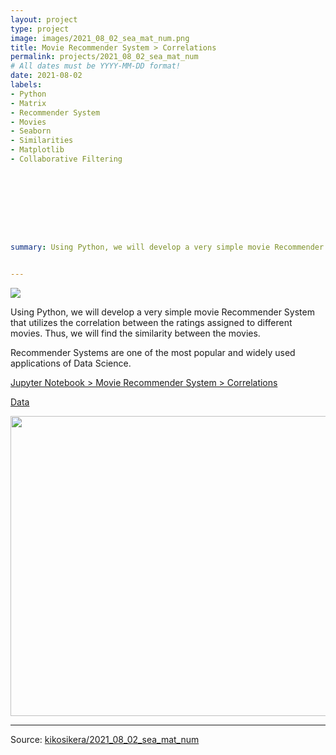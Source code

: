 ```yaml
---
layout: project
type: project
image: images/2021_08_02_sea_mat_num.png
title: Movie Recommender System > Correlations
permalink: projects/2021_08_02_sea_mat_num
# All dates must be YYYY-MM-DD format!
date: 2021-08-02
labels:
- Python
- Matrix
- Recommender System
- Movies
- Seaborn
- Similarities
- Matplotlib
- Collaborative Filtering









summary: Using Python, we will develop a very simple movie Recommender System that utilizes the correlation between the ratings assigned to different movies. Thus, we will find the similarity between the movies.


---
```


<img class="ui image" src="{{ site.baseurl }}/images/2021_08_02_sea_mat_num_pannel.png">

Using Python, we will develop a very simple movie Recommender System that utilizes the correlation between the ratings assigned to different movies. Thus, we will find the similarity between the movies.

Recommender Systems are one of the most popular and widely used applications of Data Science.


[Jupyter Notebook > Movie Recommender System > Correlations](https://colab.research.google.com/gist/kikosikera/7eac1aa4e203383093ba1f969a740b0e/2021_08_02_sea_mat_num.ipynb?authuser=5)

[Data](https://github.com/kikosikera/2021_08_02_sea_mat_num/tree/master/data)


<img class="ui image" src="{{ site.baseurl }}/images/2021_08_02_sea_mat_num_movie.png" style="width:720px;height:480px;"/>



<hr>

Source: <a href="https://github.com/kikosikera/2021_08_02_sea_mat_num/tree/main/"><i class="large github icon"></i>kikosikera/2021_08_02_sea_mat_num</a>
